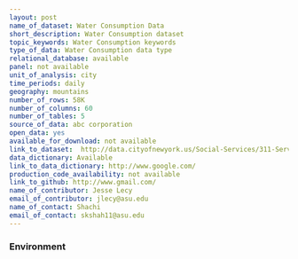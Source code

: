 ```yaml
---
layout: post
name_of_dataset: Water Consumption Data
short_description: Water Consumption dataset
topic_keywords: Water Consumption keywords
type_of_data: Water Consumption data type
relational_database: available
panel: not available
unit_of_analysis: city
time_periods: daily
geography: mountains
number_of_rows: 58K
number_of_columns: 60
number_of_tables: 5
source_of_data: abc corporation
open_data: yes
available_for_download: not available
link_to_dataset:  http://data.cityofnewyork.us/Social-Services/311-Service-Requests-from-2010-to-Present/erm2-nwe9
data_dictionary: Available
link_to_data_dictionary: http://www.google.com/
production_code_availability: not available 
link_to_github: http://www.gmail.com/
name_of_contributor: Jesse Lecy
email_of_contributor: jlecy@asu.edu
name_of_contact: Shachi
email_of_contact: skshah11@asu.edu 
---
```


### Environment